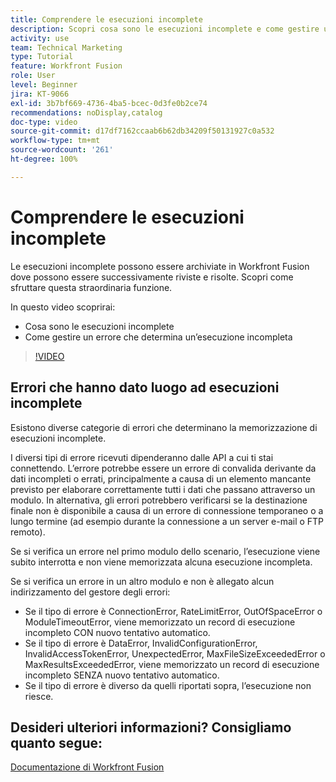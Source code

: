 ```yaml
---
title: Comprendere le esecuzioni incomplete
description: Scopri cosa sono le esecuzioni incomplete e come gestire un errore che determina un’esecuzione incompleta in [!DNL Adobe Workfront Fusion].
activity: use
team: Technical Marketing
type: Tutorial
feature: Workfront Fusion
role: User
level: Beginner
jira: KT-9066
exl-id: 3b7bf669-4736-4ba5-bcec-0d3fe0b2ce74
recommendations: noDisplay,catalog
doc-type: video
source-git-commit: d17df7162ccaab6b62db34209f50131927c0a532
workflow-type: tm+mt
source-wordcount: '261'
ht-degree: 100%

---
```


# Comprendere le esecuzioni incomplete

Le esecuzioni incomplete possono essere archiviate in Workfront Fusion dove possono essere successivamente riviste e risolte. Scopri come sfruttare questa straordinaria funzione.

In questo video scoprirai:

* Cosa sono le esecuzioni incomplete
* Come gestire un errore che determina un’esecuzione incompleta

>[!VIDEO](https://video.tv.adobe.com/v/3418150/?quality=12&learn=on&enablevpops&captions=ita)

## Errori che hanno dato luogo ad esecuzioni incomplete

Esistono diverse categorie di errori che determinano la memorizzazione di esecuzioni incomplete.

I diversi tipi di errore ricevuti dipenderanno dalle API a cui ti stai connettendo. L’errore potrebbe essere un errore di convalida derivante da dati incompleti o errati, principalmente a causa di un elemento mancante previsto per elaborare correttamente tutti i dati che passano attraverso un modulo. In alternativa, gli errori potrebbero verificarsi se la destinazione finale non è disponibile a causa di un errore di connessione temporaneo o a lungo termine (ad esempio durante la connessione a un server e-mail o FTP remoto).

Se si verifica un errore nel primo modulo dello scenario, l’esecuzione viene subito interrotta e non viene memorizzata alcuna esecuzione incompleta.

Se si verifica un errore in un altro modulo e non è allegato alcun indirizzamento del gestore degli errori:

* Se il tipo di errore è ConnectionError, RateLimitError, OutOfSpaceError o ModuleTimeoutError, viene memorizzato un record di esecuzione incompleto CON nuovo tentativo automatico.
* Se il tipo di errore è DataError, InvalidConfigurationError, InvalidAccessTokenError, UnexpectedError, MaxFileSizeExceededError o MaxResultsExceededError, viene memorizzato un record di esecuzione incompleto SENZA nuovo tentativo automatico.
* Se il tipo di errore è diverso da quelli riportati sopra, l’esecuzione non riesce.

## Desideri ulteriori informazioni? Consigliamo quanto segue:

[Documentazione di Workfront Fusion](https://experienceleague.adobe.com/docs/workfront/using/adobe-workfront-fusion/workfront-fusion-2.html?lang=it)
